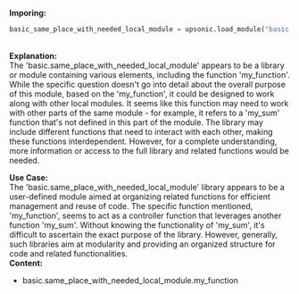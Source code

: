<b class="custom_code_highlight_green">Imporing:</b><br>
```python
basic_same_place_with_needed_local_module = upsonic.load_module("basic.same_place_with_needed_local_module")
```
<br><b class="custom_code_highlight_green">Explanation:</b><br>The 'basic.same_place_with_needed_local_module' appears to be a library or module containing various elements, including the function 'my_function'. While the specific question doesn't go into detail about the overall purpose of this module, based on the 'my_function', it could be designed to work along with other local modules. It seems like this function may need to work with other parts of the same module - for example, it refers to a 'my_sum' function that's not defined in this part of the module. The library may include different functions that need to interact with each other, making these functions interdependent. However, for a complete understanding, more information or access to the full library and related functions would be needed.

<b class="custom_code_highlight_green">Use Case:</b><br>The 'basic.same_place_with_needed_local_module' library appears to be a user-defined module aimed at organizing related functions for efficient management and reuse of code. The specific function mentioned, 'my_function', seems to act as a controller function that leverages another function 'my_sum'. Without knowing the functionality of 'my_sum', it's difficult to ascertain the exact purpose of the library. However, generally, such libraries aim at modularity and providing an organized structure for code and related functionalities.
<br><b class="custom_code_highlight_green">Content:</b><br>
  - basic.same_place_with_needed_local_module.my_function
